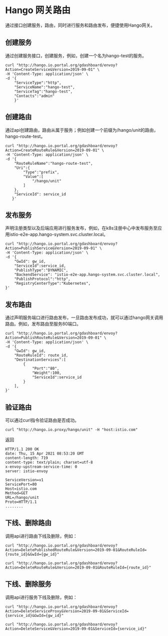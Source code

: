 # Hango 网关路由

通过接口创建服务，路由，同时进行服务和路由发布，便捷使用Hango网关。

## 创建服务

通过创建服务接口，创建服务，例如，创建一个名为hango-test的服务。

```shell
curl "http://hango.io.portal.org/gdashboard/envoy?Action=CreateService&Version=2019-09-01" \
-H 'Content-Type: application/json' \
-d '{
    "ServiceType":"http",
    "ServiceName":"hango-test",
    "ServiceTag":"hango-test",
    "Contacts":"admin"
    }'
```

## 创建路由

通过api创建路由，路由从属于服务；例如创建一个前缀为/hango/unit的路由，hango-route-test。

```shell
curl "http://hango.io.portal.org/gdashboard/envoy?Action=CreateRouteRule&Version=2019-09-01" \
-H 'Content-Type: application/json' \
-d '{
    "RouteRuleName":"hango-route-test",
    "Uri":{
        "Type":"prefix",
        "Value":[
            "/hango/unit"
        ]
    },
    "ServiceId": service_id
   }'
```

## 发布服务

声明注册类型以及后端应用进行服务发布，例如，在k8s注册中心中发布服务至应用istio-e2e-app.hango-system.svc.cluster.local。

```shell
curl "http://hango.io.portal.org/gdashboard/envoy?Action=PublishService&Version=2019-09-01" \
-H 'Content-Type: application/json' \
-d '{
    "GwId": gw_id,
    "ServiceId":service_id,
    "PublishType":"DYNAMIC",
    "BackendService": "istio-e2e-app.hango-system.svc.cluster.local",
    "PublishProtocol":"http",
    "RegistryCenterType":"Kubernetes",
}'
```

## 发布路由

通过声明服务端口进行路由发布，一旦路由发布成功，就可以通过hango网关调用路由。例如，发布路由至服务80端口。

```shell
curl "http://hango.io.portal.org/gdashboard/envoy?Action=PublishRouteRule&Version=2019-09-01" \
-H 'Content-Type: application/json' \
-d '{
    "GwId": gw_id,
    "RouteRuleId": route_id,
    "DestinationServices":[
        {
            "Port":"80",
            "Weight":100,
            "ServiceId":service_id
        }
    ],
}'
```

## 验证路由

可以通过curl指令验证路由是否成功。

```shell
curl "http://hango.io.proxy/hango/unit" -H "host:istio.com"
```

返回

```shell
HTTP/1.1 200 OK
date: Thu, 15 Apr 2021 08:53:20 GMT
content-length: 719
content-type: text/plain; charset=utf-8
x-envoy-upstream-service-time: 0
server: istio-envoy

ServiceVersion=v1
ServicePort=80
Host=istio.com
Method=GET
URL=/hango/unit
Proto=HTTP/1.1
........
```

## 下线、删除路由

调用api进行路由下线及删除，例如：

```shell
curl "http://hango.io.portal.org/gdashboard/envoy?Action=DeletePublishedRouteRule&Version=2019-09-01&RouteRuleId={route_id}&GwId={gw_id}"

curl "http://hango.io.portal.org/gdashboard/envoy?Action=DeleteRouteRule&Version=2019-09-01&RouteRuleId={route_id}"
```

## 下线、删除服务

调用api进行服务下线及删除，例如：

```shell
curl "http://hango.io.portal.org/gdashboard/envoy?Action=DeleteServiceProxy&Version=2019-09-01&ServiceId={service_id}&GwId={gw_id}"

curl "http://hango.io.portal.org/gdashboard/envoy?Action=DeleteService&Version=2019-09-01&ServiceId={service_id}"
```
